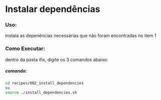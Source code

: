 # Instalar dependências

### Uso:

Instala as depenências necessárias que não foram encontradas no item 1

### Como Executar:

dentro da pasta ifix, digite os 3 comandos abaixo:

##### comando:

```bash
cd recipes/002_install_dependencies
su
source ./install_dependencies.sh
```

